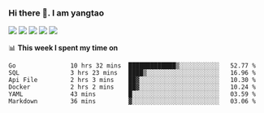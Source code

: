 ### Hi there 👋. I am yangtao 

<!-- **runtu666/runtu666** is a ✨ _special_ ✨ repository because its `README.md` (this file) appears on your GitHub profile. -->

![](https://github-profile-summary-cards.vercel.app/api/cards/profile-details?username=runtu666&theme=github)
![](https://github-profile-summary-cards.vercel.app/api/cards/repos-per-language?username=runtu666&theme=github)
![](https://github-profile-summary-cards.vercel.app/api/cards/most-commit-language?username=runtu666&theme=github)
![](https://github-profile-summary-cards.vercel.app/api/cards/stats?&username=runtu666&theme=github)
![](https://github-profile-summary-cards.vercel.app/api/cards/productive-time?username=runtu666&theme=github)

📊 **This week I spent my time on**
<!--START_SECTION:waka-->

```text
Go               10 hrs 32 mins  █████████████▒░░░░░░░░░░░   52.77 %
SQL              3 hrs 23 mins   ████▒░░░░░░░░░░░░░░░░░░░░   16.96 %
Api File         2 hrs 3 mins    ██▓░░░░░░░░░░░░░░░░░░░░░░   10.30 %
Docker           2 hrs 2 mins    ██▓░░░░░░░░░░░░░░░░░░░░░░   10.24 %
YAML             43 mins         █░░░░░░░░░░░░░░░░░░░░░░░░   03.59 %
Markdown         36 mins         ▓░░░░░░░░░░░░░░░░░░░░░░░░   03.06 %
```

<!--END_SECTION:waka-->


[comment]: <> (Here are some ideas to get you started:)

[comment]: <> (- 🔭 I’m currently working on tal)

[comment]: <> (- 🌱 I’m currently learning devops)

[comment]: <> (- 👯 I’m looking to collaborate on ...)

[comment]: <> (- 🤔 I’m looking for help with ...)

[comment]: <> (- 💬 Ask me about ...)

[comment]: <> (- 📫 How to reach me: ...)

[comment]: <> (- 😄 Pronouns: ...)

[comment]: <> (- ⚡ Fun fact: ...)
